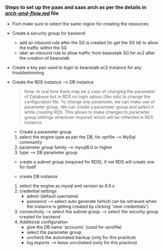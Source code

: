 ### Steps to set up the paas and saas arch as per the details in [_arch-and-flow.md_](arch-and-flow.md) file

* Fisrt make sure to select the same region for creating the resources

* Create a security group for backend
    - add an inbound rule after the SG is created (to get the SG Id) to allow the traffic within the SG
    - later an inbound rule to allow traffic from beanstalk SG for ec2 after the creation of beanstalk

* Create a key pair used to login to beanstalk ec2 instance for any troubleshooting

* Create the RDS instance --> DB instance
    > Note: In real time there may be a case of changing the parameter of Database but in RDS no login option (like ssh) to change the configuration file. To change any parameter, we can make use of parameter group. We can create a parameter group and select it while creating RDS. This allows to make changes to parameter group settings whenever required which will be reflected in RDS instance.

    - Create a parameter group 
    1. select the engine type as per the DB, for vprfile --> MySql community
    2. parameter group family --> mysql8.0 or higher
    3. type --> DB parameter group

    - create a subnet group (required for RDS), if not RDS will create one for itself

    - create DB instance
    1. select the engine as mysql and version as 8.0.x
    2. credential settings 
        - admin (default username) 
        - password --> select auto generate (which can be retrieved when the instance is getting created by clicking 'view credentials')
    3. connectivity --> select the subnet group --> select the security group created for backend
    4. Additional configuration 
        - give the DB name 'accounts' (used for vprofile) 
        - select the parameter group 
        - uncheck the automated backup (only for this practice)
        - log exports --> leave unccheked (only for this practice)